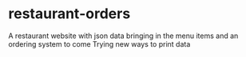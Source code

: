 # restaurant-orders
A restaurant website with json data bringing in the menu items and an ordering system to come
Trying new ways to print data 
